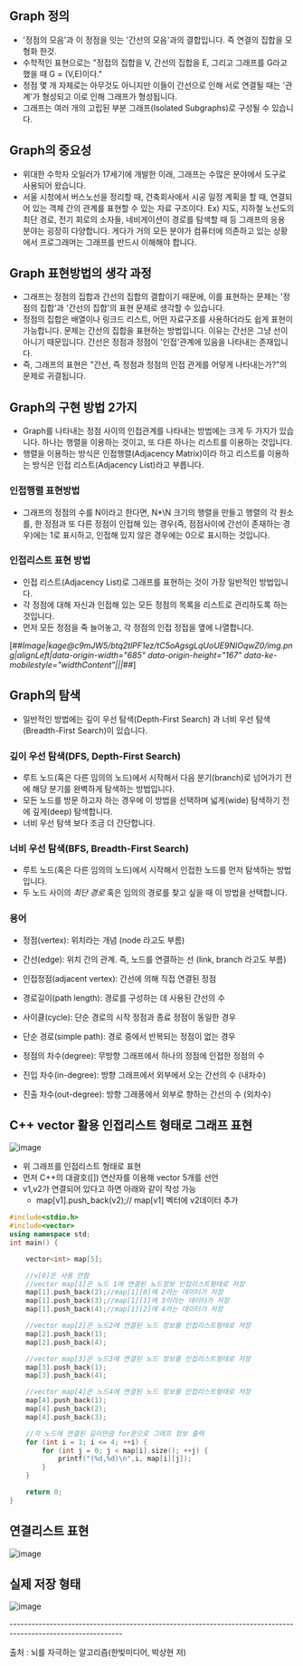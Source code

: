 ## Graph 정의

- '정점의 모음'과 이 정점을 잇는 '간선의 모음'과의 결합입니다. 즉 연결의 집합을 모형화 한것.
- 수학적인 표현으로는 "정접의 집합을 V, 간선의 집합을 E, 그리고 그래프를 G라고 했을 때 G = (V,E)이다."
- 정점 몇 개 자체로는 아무것도 아니지만 이들이 간선으로 인해 서로 연결될 때는 '관계'가 형성되고 이로 인해 그래프가 형성됩니다.
- 그래프는 여러 개의 고립된 부분 그래프(Isolated Subgraphs)로 구성될 수 있습니다.

## Graph의 중요성

- 위대한 수학자 오일러가 17세기에 개발한 이래, 그래프는 수많은 분야에서 도구로 사용되어 왔습니다.
- 서울 시청에서 버스노선을 정리할 때, 건축회사에서 시공 일정 계획을 할 때, 연결되어 있는 객체 간의 관계를 표현할 수 있는 자료 구조이다.
  Ex) 지도, 지하철 노선도의 최단 경로, 전기 회로의 소자들, 네비게이션이 경로를 탐색할 때 등 그래프의 응용 분야는 굉장히 다양합니다. 게다가 거의 모든 분야가 컴퓨터에 의존하고 있는 상황에서 프로그래머는 그래프를 반드시 이해해야 합니다.

## Graph 표현방법의 생각 과정

- 그래프는 정점의 집합과 간선의 집합의 결합이기 때문에, 이를 표현하는 문제는 '정점의 집합'과 '간선의 집합'의 표현 문제로 생각할 수 있습니다.
- 정점의 집합은 배열이나 링크드 리스트, 어떤 자료구조를 사용하더라도 쉽게 표현이 가능합니다. 문제는 간선의 집합을 표현하는 방법입니다. 이유는 간선은 그냥 선이 아니기 때문입니다. 간선은 정점과 정점이 '인접'관계에 있음을 나타내는 존재입니다.
- 즉, 그래프의 표현은 "간선, 즉 정점과 정점의 인접 관게를 어덯게 나타내는가?"의 문제로 귀결됩니다.

## Graph의 구현 방법 2가지

- Graph를 나타내는 정점 사이의 인접관계를 나타내는 방법에는 크게 두 가지가 있습니다. 하나는 행렬을 이용하는 것이고, 또 다른 하나는 리스트를 이용하는 것입니다.
- 행렬을 이용하는 방식은 인접행렬(Adjacency Matrix)이라 하고 리스트를 이용하는 방식은 인접 리스트(Adjacency List)라고 부릅니다.

### 인접행렬 표현방법

- 그래프의 정점의 수를 N이라고 한다면, N\*\\N 크기의 행렬을 만들고 행렬의 각 원소를, 한 정점과 또 다른 정점이 인접해 있는 경우(즉, 점점사이에 간선이 존재하는 경우)에는 1로 표시하고, 인접해 있지 않은 경우에는 0으로 표시하는 것입니다.

### 인접리스트 표현 방법

- 인접 리스트(Adjacency List)로 그래프를 표현하는 것이 가장 일반적인 방법입니다.
- 각 정점에 대해 자신과 인접해 있는 모든 정점의 목록을 리스트로 관리하도록 하는 것입니다.
- 먼저 모든 정점을 죽 늘어놓고, 각 정점의 인접 정접을 옆에 나열합니다.

[##_Image|kage@c9mJW5/btq2tlPF1ez/tC5oAgsgLqUoUE9NIOqwZ0/img.png|alignLeft|data-origin-width="685" data-origin-height="167" data-ke-mobilestyle="widthContent"|||_##]

## Graph의 탐색

- 일반적인 방법에는 깊이 우선 탐색(Depth-First Search) 과 너비 우선 탐색(Breadth-First Search)이 있습니다.

### 깊이 우선 탐색(DFS, Depth-First Search)

- 루트 노드(혹은 다른 임의의 노드)에서 시작해서 다음 분기(branch)로 넘어가기 전에 해당 분기를 완벽하게 탐색하는 방법입니다.
- 모든 노드를 방문 하고자 하는 경우에 이 방법을 선택하며 넓게(wide) 탐색하기 전에 깊게(deep) 탐색합니다.
- 너비 우선 탐색 보다 조금 더 간단합니다.

### 너비 우선 탐색(BFS, Breadth-First Search)

- 루트 노드(혹은 다른 임의의 노드)에서 시작해서 인접한 노드를 먼저 탐색하는 방법입니다.
- 두 노드 사이의 _최단 경로_ 혹은 임의의 경로를 찾고 싶을 때 이 방법을 선택합니다.

### 용어

- 정점(vertex): 위치라는 개념 (node 라고도 부름)
- 간선(edge): 위치 간의 관계. 즉, 노드를 연결하는 선 (link, branch 라고도 부름)
- 인접정점(adjacent vertex): 간선에 의해 직접 연결된 정점
- 경로길이(path length): 경로를 구성하는 데 사용된 간선의 수
- 사이클(cycle): 단순 경로의 시작 정점과 종료 정점이 동일한 경우
- 단순 경로(simple path): 경로 중에서 반복되는 정점이 없는 경우

- 정점의 차수(degree): 무방향 그래프에서 하나의 정점에 인접한 정점의 수
- 진입 차수(in-degree): 방향 그래프에서 외부에서 오는 간선의 수 (내차수)
- 진출 차수(out-degree): 방향 그래픙에서 외부로 향하는 간선의 수 (외차수)

## C++ vector 활용 인접리스트 형태로 그래프 표현

![image](https://user-images.githubusercontent.com/76929823/139233447-a03705e7-9c8e-405f-ae8b-dce5ac5174a8.png)

- 위 그래프를 인접리스트 형태로 표현
- 먼저 C++의 대괄호(\[\]) 연산자를 이용해 vector 5개를 선언
- v1,v2가 연결되어 있다고 하면 아래와 같이 작성 가능
  - map\[v1\].push_back(v2);// map\[v1\] 벡터에 v2데이터 추가

```c++
#include<stdio.h>
#include<vector>
using namespace std;
int main() {

    vector<int> map[5];

    //v[0]은 사용 안함
    //vector map[1]은 노드 1에 연결된 노드정보 인접리스트형태로 저장
    map[1].push_back(2);//map[1][0]에 2라는 데이터가 저장
    map[1].push_back(3);//map[1][1]에 3이라는 데이터가 저장
    map[1].push_back(4);//map[1][2]에 4라는 데이터가 저장

    //vector map[2]은 노드2에 연결된 노드 정보를 인접리스트형태로 저장
    map[2].push_back(1);
    map[2].push_back(4);

    //vector map[3]은 노드3에 연결된 노드 정보를 인접리스트형태로 저장
    map[3].push_back(1);
    map[3].push_back(4);

    //vector map[4]은 노드4에 연결된 노드 정보를 인접리스트형태로 저장
    map[4].push_back(1);
    map[4].push_back(2);
    map[4].push_back(3);

    //각 노드에 연결된 길이만큼 for문으로 그래프 정보 출력
    for (int i = 1; i <= 4; ++i) {
        for (int j = 0; j < map[i].size(); ++j) {
            printf("(%d,%d)\n",i, map[i][j]);
        }
    }

    return 0;
}
```

## 연결리스트 표현

![image](https://user-images.githubusercontent.com/76929823/139233777-c6c4ba2b-1078-4e01-94d0-d733b302eecb.png)

## 실제 저장 형태

![image](https://user-images.githubusercontent.com/76929823/139233813-14f802a8-b789-4dbb-9fd5-ea689851e57a.png)

\-------------------------------------------------------------------------------------------------------------

출처 : 뇌를 자극하는 알고리즘(한빛미디어, 박상현 저)
